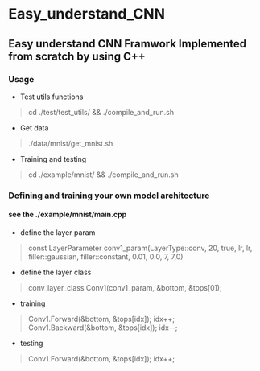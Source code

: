 #   Easy_understand_CNN
##  Easy understand CNN Framwork Implemented from scratch by using C++

### Usage

- Test utils functions
> cd ./test/test_utils/ && ./compile_and_run.sh

- Get data
> ./data/mnist/get_mnist.sh

- Training and testing    
> cd ./example/mnist/ && ./compile_and_run.sh


### Defining and training your own model architecture
#### see the ./example/mnist/main.cpp 
- define the layer param
> const LayerParameter<double> conv1_param(LayerType::conv,  20,  true, lr, lr, filler::gaussian, filler::constant, 0.01, 0.0, 7, 7,0)
- define the layer class
> conv_layer_class<double> Conv1(conv1_param, &bottom, &tops[0]);
- training
> Conv1.Forward(&bottom,      &tops[idx]);    idx++;
> Conv1.Backward(&bottom,     &tops[idx]);    idx--;
- testing
> Conv1.Forward(&bottom,      &tops[idx]);    idx++;

